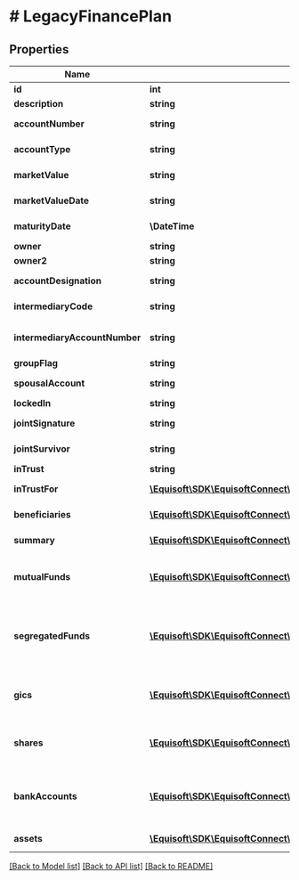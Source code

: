 # # LegacyFinancePlan

## Properties

Name | Type | Description | Notes
------------ | ------------- | ------------- | -------------
**id** | **int** | Plan id. | [optional]
**description** | **string** | Description. | [optional]
**accountNumber** | **string** | Account number. | [optional]
**accountType** | **string** | Account type. | [optional]
**marketValue** | **string** | Market value. | [optional]
**marketValueDate** | **string** | Market value date. | [optional]
**maturityDate** | **\DateTime** | Maturity date. | [optional]
**owner** | **string** | Owner. | [optional]
**owner2** | **string** | Owner 2. | [optional]
**accountDesignation** | **string** | Account designation. | [optional]
**intermediaryCode** | **string** | Intermediary code. | [optional]
**intermediaryAccountNumber** | **string** | Intermediary account number. | [optional]
**groupFlag** | **string** | Group flag. | [optional]
**spousalAccount** | **string** | Spousal account. | [optional]
**lockedIn** | **string** | Locked in. | [optional]
**jointSignature** | **string** | Joint signature. | [optional]
**jointSurvivor** | **string** | Joint survivor. | [optional]
**inTrust** | **string** | In trust. | [optional]
**inTrustFor** | [**\Equisoft\SDK\EquisoftConnect\Model\LegacyFinancePlanInTrust[]**](LegacyFinancePlanInTrust.md) | List of plans in trust. | [optional]
**beneficiaries** | [**\Equisoft\SDK\EquisoftConnect\Model\LegacyFinancePlanBeneficiary[]**](LegacyFinancePlanBeneficiary.md) | List of beneficiaries. | [optional]
**summary** | [**\Equisoft\SDK\EquisoftConnect\Model\LegacyFinancePlanSummary[]**](LegacyFinancePlanSummary.md) | List of summaries. | [optional]
**mutualFunds** | [**\Equisoft\SDK\EquisoftConnect\Model\LegacyFinanceAsset[]**](LegacyFinanceAsset.md) | Deprecated: Use assets instead. List of asset. | [optional]
**segregatedFunds** | [**\Equisoft\SDK\EquisoftConnect\Model\LegacyFinanceAsset[]**](LegacyFinanceAsset.md) | Deprecated: Use assets instead. List of segregated funds. | [optional]
**gics** | [**\Equisoft\SDK\EquisoftConnect\Model\LegacyFinanceAsset[]**](LegacyFinanceAsset.md) | Deprecated: Use assets instead. List of gics. | [optional]
**shares** | [**\Equisoft\SDK\EquisoftConnect\Model\LegacyFinanceAsset[]**](LegacyFinanceAsset.md) | Deprecated: Use assets instead. List of shares. | [optional]
**bankAccounts** | [**\Equisoft\SDK\EquisoftConnect\Model\LegacyFinanceAsset[]**](LegacyFinanceAsset.md) | Deprecated: Use assets instead. List of bank accounts. | [optional]
**assets** | [**\Equisoft\SDK\EquisoftConnect\Model\LegacyFinanceAsset[]**](LegacyFinanceAsset.md) | List of assets. | [optional]

[[Back to Model list]](../../README.md#models) [[Back to API list]](../../README.md#endpoints) [[Back to README]](../../README.md)
